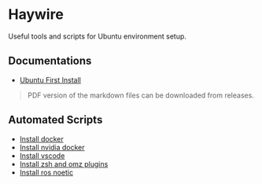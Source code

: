 # Haywire  
Useful tools and scripts for Ubuntu environment setup.  

## Documentations  
- [Ubuntu First Install](docs/ubuntu_first_install.md)

> PDF version of the markdown files can be downloaded from releases.

## Automated Scripts  
- [Install docker](scripts/install_docker.sh)
- [Install nvidia docker](scripts/install_nvidia_docker.sh)
- [Install vscode](scripts/install_vscode.sh)
- [Install zsh and omz plugins](scripts/install_zsh.sh)
- [Install ros noetic](scripts/install_ros_noetic.sh)  
